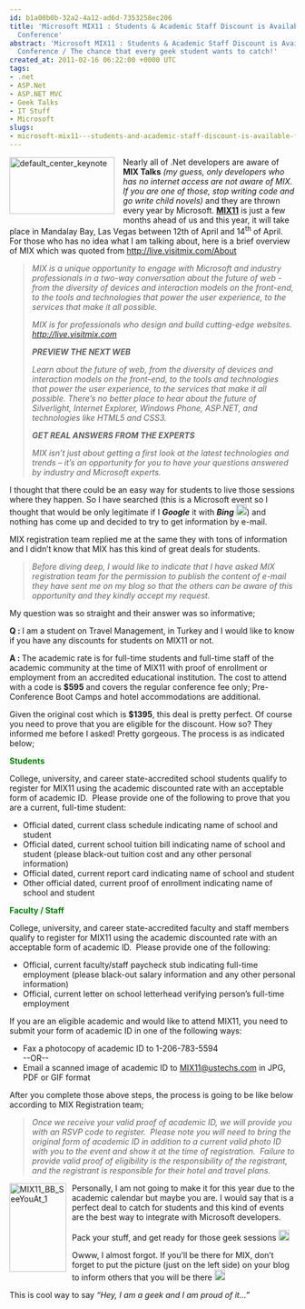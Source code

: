 ```yaml
---
id: b1a00b0b-32a2-4a12-ad6d-7353258ec206
title: 'Microsoft MIX11 : Students & Academic Staff Discount is Available For the
  Conference'
abstract: 'Microsoft MIX11 : Students & Academic Staff Discount is Available For the
  Conference / The chance that every geek student wants to catch!'
created_at: 2011-02-16 06:22:00 +0000 UTC
tags:
- .net
- ASP.Net
- ASP.NET MVC
- Geek Talks
- IT Stuff
- Microsoft
slugs:
- microsoft-mix11---students-and-academic-staff-discount-is-available-for-the-conference
---
```


<p><a href="http://tugberkugurlu.com/content/images/uploadedbyauthors/wlw/2ae0a318492c_12B34/default_center_keynote.jpg"><img height="100" width="185" src="http://tugberkugurlu.com/content/images/uploadedbyauthors/wlw/2ae0a318492c_12B34/default_center_keynote_thumb.jpg" alt="default_center_keynote" title="default_center_keynote" style="background-image: none; margin-top: 0px; margin-right: 15px; margin-bottom: 15px; margin-left: 0px; padding-left: 0px; padding-right: 0px; display: inline; padding-top: 0px; float: left; border: 0px initial initial;" /></a>Nearly all of .Net developers are aware of <strong>MIX Talks</strong> <em>(my guess, only developers who has no internet access are not aware of MIX. If you are one of those, stop writing code and go write child novels) </em>and they are thrown every year by Microsoft. <strong><a target="_blank" rel="http://live.visitmix.com/" href="http://live.visitmix.com/" title="http://live.visitmix.com/">MIX11</a></strong> is just a few months ahead of us and this year, it will take place in Mandalay Bay, Las Vegas between 12th of April and 14<sup>th</sup> of April. For those who has no idea what I am talking about, here is a brief overview of MIX which was quoted from <a href="http://live.visitmix.com/About">http://live.visitmix.com/About</a></p>
<blockquote>
<p><em>MIX is a unique opportunity to engage with Microsoft and industry professionals in a two-way conversation about the future of web - from the diversity of devices and interaction models on the front-end, to the tools and technologies that power the user experience, to the services that make it all possible.</em></p>
<p><em>MIX is for professionals who design and build cutting-edge websites. </em><a href="http://live.visitmix.com"><em>http://live.visitmix.com</em></a></p>
<em><strong>PREVIEW THE NEXT WEB</strong> </em>
<p><em>Learn about the future of web, from the diversity of devices and interaction models on the front-end, to the tools and technologies that power the user experience, to the services that make it all possible. There&rsquo;s no better place to hear about the future of Silverlight, Internet Explorer, Windows Phone, ASP.NET, and technologies like HTML5 and CSS3.</em></p>
<p><strong><em>GET REAL ANSWERS FROM THE EXPERTS</em></strong></p>
<p><em>MIX isn&rsquo;t just about getting a first look at the latest technologies and trends &ndash; it&rsquo;s an opportunity for you to have your questions answered by industry and Microsoft experts.</em></p>
</blockquote>
<p>I thought that there could be an easy way for students to live those sessions where they happen. So I have searched (this is a Microsoft event so I thought that would be only legitimate if I <strong><em>Google</em></strong> it with <strong><em>Bing <img src="http://tugberkugurlu.com/content/images/uploadedbyauthors/wlw/2ae0a318492c_12B34/wlEmoticon-smile.png" alt="Smile" style="border-style: none;" width="19" height="19" /></em></strong>) and nothing has come up and decided to try to get information by e-mail.</p>
<p>MIX registration team replied me at the same they with tons of information and I didn&rsquo;t know that MIX has this kind of great deals for students.</p>
<blockquote>
<p><em>Before diving deep, I would like to indicate that I have asked MIX registration team for the permission to publish the content of e-mail they have sent me on my blog so that the others can be aware of this opportunity and they kindly accept my request.</em></p>
</blockquote>
<p>My question was so straight and their answer was so informative;</p>
<p><strong>Q : </strong>I am a student on Travel Management, in Turkey and I would like to know if you have any discounts for students on MIX11 or not.</p>
<p><strong>A : </strong>The academic rate is for full-time students and full-time staff of the academic community at the time of MIX11 with proof of enrollment or employment from an accredited educational institution. The cost to attend with a code is <strong>$595</strong> and covers the regular conference fee only; Pre-Conference Boot Camps and hotel accommodations are additional.</p>
<p>Given the original cost which is <strong>$1395</strong>, this deal is pretty perfect. Of course you need to prove that you are eligible for the discount. How so? They informed me before I asked! Pretty gorgeous. The process is as indicated below;</p>
<p><strong><span style="color: #008000;" color="#008000">Students</span></strong></p>
<p>College, university, and career state-accredited school students qualify to register for MIX11 using the academic discounted rate with an acceptable form of academic ID.&nbsp; Please provide one of the following to prove that you are a current, full-time student:</p>
<ul>
<li>Official dated, current class schedule indicating name of school and student </li>
<li>Official dated, current school tuition bill indicating name of school and student (please black-out tuition cost and any other personal information) </li>
<li>Official dated, current report card indicating name of school and student </li>
<li>Other official dated, current proof of enrollment indicating name of school and student </li>
</ul>
<p><span style="color: #008000;" color="#008000"><strong>Faculty / Staff</strong></span></p>
<p>College, university, and career state-accredited faculty and staff members qualify to register for MIX11 using the academic discounted rate with an acceptable form of academic ID.&nbsp; Please provide one of the following:</p>
<ul>
<li>Official, current faculty/staff paycheck stub indicating full-time employment (please black-out salary information and any other personal information) </li>
<li>Official, current letter on school letterhead verifying person&rsquo;s full-time employment </li>
</ul>
<p>If you are an eligible academic and would like to attend MIX11, you need to submit your form of academic ID in one of the following ways:</p>
<ul>
<li>Fax a photocopy of academic ID to 1-206-783-5594     <br />--OR--</li>
<li>Email a scanned image of academic ID to <a href="mailto:MIX11@ustechs.com">MIX11@ustechs.com</a> in JPG, PDF or GIF format</li>
</ul>
<p>After you complete those above steps, the process is going to be like below according to MIX Registration team;</p>
<blockquote>
<p><em>Once we receive your valid proof of academic ID, we will provide you with an RSVP code to register.&nbsp; Please note you will need to bring the original form of academic ID in addition to a current valid photo ID with you to the event and show it at the time of registration.&nbsp; Failure to provide valid proof of eligibility is the responsibility of the registrant, and the registrant is responsible for their hotel and travel plans.</em></p>
</blockquote>
<p><a href="http://tugberkugurlu.com/content/images/uploadedbyauthors/wlw/2ae0a318492c_12B34/MIX11_BB_SeeYouAt_1.gif"><img height="156" width="100" src="http://tugberkugurlu.com/content/images/uploadedbyauthors/wlw/2ae0a318492c_12B34/MIX11_BB_SeeYouAt_1_thumb.gif" alt="MIX11_BB_SeeYouAt_1" title="MIX11_BB_SeeYouAt_1" style="background-image: none; margin-top: 0px; margin-right: 10px; margin-bottom: 10px; margin-left: 0px; padding-left: 0px; padding-right: 0px; display: inline; padding-top: 0px; float: left; border: 0px initial initial;" /></a>Personally, I am not going to make it for this year due to the academic calendar but maybe you are. I would say that is a perfect deal to catch for students and this kind of events are the best way to integrate with Microsoft developers.</p>
<p>Pack your stuff, and get ready for those geek sessions <img src="http://tugberkugurlu.com/content/images/uploadedbyauthors/wlw/2ae0a318492c_12B34/wlEmoticon-smile.png" alt="Smile" style="border-style: none;" width="19" height="19" /></p>
<p>Owww, I almost forgot. If you&rsquo;ll be there for MIX, don&rsquo;t forget to put the picture (just on the left side) on your blog to inform others that you will be there <img src="http://tugberkugurlu.com/content/images/uploadedbyauthors/wlw/2ae0a318492c_12B34/wlEmoticon-smile.png" alt="Smile" style="border-style: none;" width="19" height="19" /></p>
<p>This is cool way to say <em>&ldquo;Hey, I am a geek and I am proud of it&hellip;&rdquo;</em></p>
